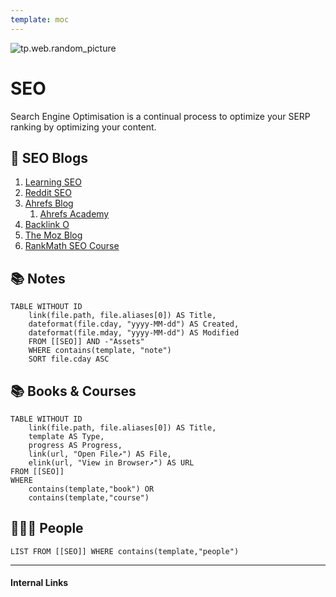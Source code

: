 ```yaml
---
template: moc
---
```

![tp.web.random_picture](https://images.unsplash.com/photo-1562577309-2592ab84b1bc?crop=entropy&cs=tinysrgb&fit=crop&fm=jpg&h=300&ixid=MnwxfDB8MXxyYW5kb218MHx8dHJlZSxsYW5kc2NhcGUsd2F0ZXIsbW91bnRhaW58fHx8fHwxNjg0MjQ4ODIw&ixlib=rb-4.0.3&q=80&utm_campaign=api-credit&utm_medium=referral&utm_source=unsplash_source&w=900)

# SEO

Search Engine Optimisation is a continual process to optimize your SERP ranking by optimizing your content.

## 📰 SEO Blogs
1. [Learning SEO](https://learningseo.io/)
2. [Reddit SEO](https://www.reddit.com/r/SEO/)
3. [Ahrefs Blog](https://ahrefs.com/blog/)
	1. [Ahrefs Academy](https://ahrefs.com/academy)
4. [Backlink O](https://backlinko.com/blog)
5. [The Moz Blog](https://moz.com/blog)
6. [RankMath SEO Course](https://rankmath.com/my-account/seo-course)

## 📚 Notes
```dataview
TABLE WITHOUT ID
	link(file.path, file.aliases[0]) AS Title,
	dateformat(file.cday, "yyyy-MM-dd") AS Created,
	dateformat(file.mday, "yyyy-MM-dd") AS Modified
	FROM [[SEO]] AND -"Assets"
	WHERE contains(template, "note")
	SORT file.cday ASC
```

## 📚 Books & Courses
```dataview
TABLE WITHOUT ID 
	link(file.path, file.aliases[0]) AS Title,
	template AS Type,
	progress AS Progress,
	link(url, "Open File↗️") AS File,
	elink(url, "View in Browser↗️") AS URL
FROM [[SEO]] 
WHERE 
	contains(template,"book") OR 
	contains(template,"course")
```

## 👨🏻‍🏫 People
```dataview
LIST FROM [[SEO]] WHERE contains(template,"people")
```



---
#### Internal Links

